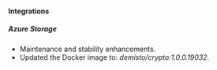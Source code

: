 
#### Integrations
##### Azure Storage
- Maintenance and stability enhancements.
- Updated the Docker image to: *demisto/crypto:1.0.0.19032*.

